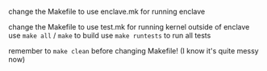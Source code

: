 change the Makefile to use enclave.mk for running enclave

change the Makefile to use test.mk for running kernel outside of enclave
use `make all` / `make` to build
use `make runtests` to run all tests

remember to `make clean` before changing Makefile!
(I know it's quite messy now)